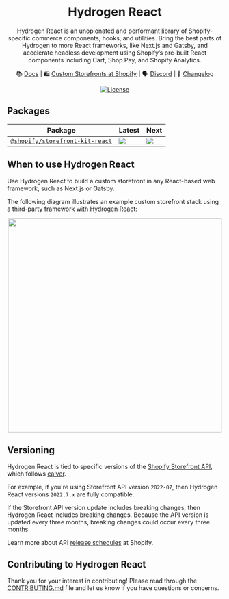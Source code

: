 <div align="center">

# Hydrogen React

Hydrogen React is an unopionated and performant library of Shopify-specific commerce components, hooks, and utilities. Bring the best parts of Hydrogen to more React frameworks, like Next.js and Gatsby, and accelerate headless development using Shopify’s pre-built React components including Cart, Shop Pay, and Shopify Analytics.

📚 [Docs](https://shopify.dev/custom-storefronts/react-storefront-kit) | 🛍️ [Custom Storefronts at Shopify](https://shopify.dev/custom-storefronts) | 🗣 [Discord](https://discord.gg/Hefq6w5c5d) | 📝 [Changelog](https://github.com/Shopify/storefront-kit/blob/main/packages/react/CHANGELOG.md)

<a href="https://github.com/Shopify/storefront-kit/blob/main/LICENSE.md"><img src="https://img.shields.io/npm/l/@shopify/hydrogen.svg?sanitize=true" alt="License"></a>

</div>

## Packages

| Package                                             | Latest                                                                                                                                                      | Next                                                                                                                                                      |
| --------------------------------------------------- | ----------------------------------------------------------------------------------------------------------------------------------------------------------- | --------------------------------------------------------------------------------------------------------------------------------------------------------- |
| [`@shopify/storefront-kit-react`](/packages/react/) | <a href="https://www.npmjs.com/package/@shopify/storefront-kit-react"><img src="https://img.shields.io/npm/v/@shopify/storefront-kit-react/latest.svg"></a> | <a href="https://www.npmjs.com/package/@shopify/storefront-kit-react"><img src="https://img.shields.io/npm/v/@shopify/storefront-kit-react/next.svg"></a> |

## When to use Hydrogen React

Use Hydrogen React to build a custom storefront in any React-based web framework, such as Next.js or Gatsby.

The following diagram illustrates an example custom storefront stack using a third-party framework with Hydrogen React:

<div align="center">
 <img src="https://user-images.githubusercontent.com/27507835/215843287-33c5a82a-7e19-48cb-9637-6427758c97a3.png" width="500">
</div>

## Versioning

Hydrogen React is tied to specific versions of the [Shopify Storefront API](https://shopify.dev/api/storefront), which follows [calver](https://calver.org/).

For example, if you're using Storefront API version `2022-07`, then Hydrogen React versions `2022.7.x` are fully compatible.

If the Storefront API version update includes breaking changes, then Hydrogen React includes breaking changes. Because the API version is updated every three months, breaking changes could occur every three months.

Learn more about API [release schedules](https://shopify.dev/api/usage/versioning#release-schedule) at Shopify.

## Contributing to Hydrogen React

Thank you for your interest in contributing! Please read through the [CONTRIBUTING.md](./CONTRIBUTING.md) file and let us know if you have questions or concerns.
